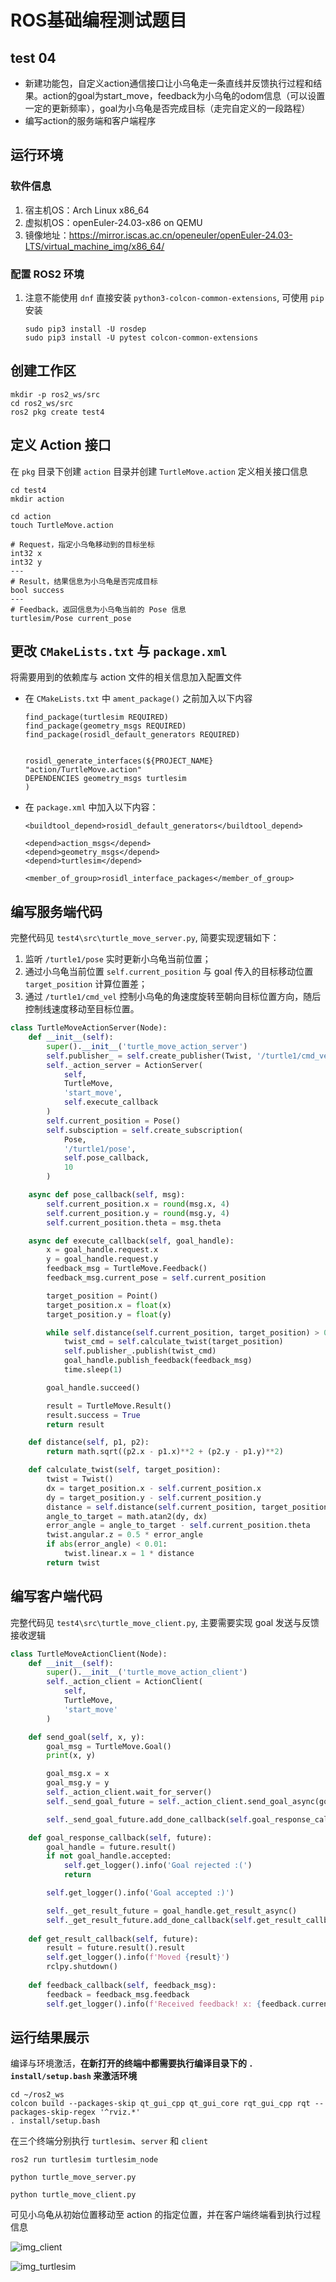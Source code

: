 # ROS基础编程测试题目

## test 04
+ 新建功能包，自定义action通信接口让小乌龟走一条直线并反馈执行过程和结果。action的goal为start_move，feedback为小乌龟的odom信息（可以设置一定的更新频率），goal为小乌龟是否完成目标（走完自定义的一段路程）
+ 编写action的服务端和客户端程序


## 运行环境
### 软件信息
1. 宿主机OS：Arch Linux x86_64
2. 虚拟机OS：openEuler-24.03-x86 on QEMU
3. 镜像地址：https://mirror.iscas.ac.cn/openeuler/openEuler-24.03-LTS/virtual_machine_img/x86_64/


### 配置 ROS2 环境
1. 注意不能使用 `dnf` 直接安装 `python3-colcon-common-extensions`, 可使用 `pip` 安装

    ```
    sudo pip3 install -U rosdep
    sudo pip3 install -U pytest colcon-common-extensions
    ```

## 创建工作区

``` shell
mkdir -p ros2_ws/src 
cd ros2_ws/src
ros2 pkg create test4
```

## 定义 Action 接口

在 `pkg` 目录下创建 `action` 目录并创建 `TurtleMove.action` 定义相关接口信息

``` shell
cd test4
mkdir action

cd action
touch TurtleMove.action
```

```
# Request，指定小乌龟移动到的目标坐标
int32 x
int32 y
---
# Result，结果信息为小乌龟是否完成目标
bool success
---
# Feedback，返回信息为小乌龟当前的 Pose 信息
turtlesim/Pose current_pose
```

## 更改 `CMakeLists.txt` 与 `package.xml`

将需要用到的依赖库与 action 文件的相关信息加入配置文件

+ 在 `CMakeLists.txt` 中 `ament_package()` 之前加入以下内容
    ```
    find_package(turtlesim REQUIRED)
    find_package(geometry_msgs REQUIRED)
    find_package(rosidl_default_generators REQUIRED)


    rosidl_generate_interfaces(${PROJECT_NAME}
    "action/TurtleMove.action"
    DEPENDENCIES geometry_msgs turtlesim
    )
    ```

+ 在 `package.xml` 中加入以下内容：
    ```
    <buildtool_depend>rosidl_default_generators</buildtool_depend>

    <depend>action_msgs</depend>
    <depend>geometry_msgs</depend>
    <depend>turtlesim</depend>

    <member_of_group>rosidl_interface_packages</member_of_group>
    ```


## 编写服务端代码

完整代码见 `test4\src\turtle_move_server.py`, 简要实现逻辑如下：

1. 监听 `/turtle1/pose` 实时更新小乌龟当前位置；
2. 通过小乌龟当前位置 `self.current_position` 与 goal 传入的目标移动位置 `target_position` 计算位置差；
3. 通过 `/turtle1/cmd_vel` 控制小乌龟的角速度旋转至朝向目标位置方向，随后控制线速度移动至目标位置。

``` python
class TurtleMoveActionServer(Node):
    def __init__(self):
        super().__init__('turtle_move_action_server')
        self.publisher_ = self.create_publisher(Twist, '/turtle1/cmd_vel', 10)
        self._action_server = ActionServer(
            self,
            TurtleMove,
            'start_move',
            self.execute_callback
        )
        self.current_position = Pose()
        self.subsciption = self.create_subscription(
            Pose,
            '/turtle1/pose',
            self.pose_callback,
            10
        )

    async def pose_callback(self, msg):
        self.current_position.x = round(msg.x, 4)
        self.current_position.y = round(msg.y, 4) 
        self.current_position.theta = msg.theta

    async def execute_callback(self, goal_handle):
        x = goal_handle.request.x
        y = goal_handle.request.y
        feedback_msg = TurtleMove.Feedback()
        feedback_msg.current_pose = self.current_position

        target_position = Point()
        target_position.x = float(x)
        target_position.y = float(y)

        while self.distance(self.current_position, target_position) > 0.1:
            twist_cmd = self.calculate_twist(target_position)
            self.publisher_.publish(twist_cmd)
            goal_handle.publish_feedback(feedback_msg)
            time.sleep(1)

        goal_handle.succeed()

        result = TurtleMove.Result()
        result.success = True
        return result

    def distance(self, p1, p2):
        return math.sqrt((p2.x - p1.x)**2 + (p2.y - p1.y)**2)

    def calculate_twist(self, target_position):
        twist = Twist()
        dx = target_position.x - self.current_position.x
        dy = target_position.y - self.current_position.y
        distance = self.distance(self.current_position, target_position)
        angle_to_target = math.atan2(dy, dx)
        error_angle = angle_to_target - self.current_position.theta
        twist.angular.z = 0.5 * error_angle
        if abs(error_angle) < 0.01:
            twist.linear.x = 1 * distance
        return twist
```


## 编写客户端代码

完整代码见 `test4\src\turtle_move_client.py`, 主要需要实现 goal 发送与反馈接收逻辑

``` python
class TurtleMoveActionClient(Node):
    def __init__(self):
        super().__init__('turtle_move_action_client')
        self._action_client = ActionClient(
            self,
            TurtleMove,
            'start_move'
        )

    def send_goal(self, x, y):
        goal_msg = TurtleMove.Goal()
        print(x, y)

        goal_msg.x = x
        goal_msg.y = y
        self._action_client.wait_for_server()
        self._send_goal_future = self._action_client.send_goal_async(goal_msg, feedback_callback=self.feedback_callback)

        self._send_goal_future.add_done_callback(self.goal_response_callback)

    def goal_response_callback(self, future):
        goal_handle = future.result()
        if not goal_handle.accepted:
            self.get_logger().info('Goal rejected :(')
            return

        self.get_logger().info('Goal accepted :)')

        self._get_result_future = goal_handle.get_result_async()
        self._get_result_future.add_done_callback(self.get_result_callback)
    
    def get_result_callback(self, future):
        result = future.result().result
        self.get_logger().info(f'Moved {result}')
        rclpy.shutdown()
    
    def feedback_callback(self, feedback_msg):
        feedback = feedback_msg.feedback
        self.get_logger().info(f'Received feedback! x: {feedback.current_pose.x}, y: {feedback.current_pose.y}, theta: {feedback.current_pose.theta}')
```


## 运行结果展示

编译与环境激活，**在新打开的终端中都需要执行编译目录下的 `. install/setup.bash` 来激活环境**
``` shell
cd ~/ros2_ws
colcon build --packages-skip qt_gui_cpp qt_gui_core rqt_gui_cpp rqt --packages-skip-regex '^rviz.*'
. install/setup.bash
```

在三个终端分别执行 `turtlesim`、`server` 和 `client`

```shell
ros2 run turtlesim turtlesim_node

python turtle_move_server.py

python turtle_move_client.py
```

可见小乌龟从初始位置移动至 action 的指定位置，并在客户端终端看到执行过程信息

![img_client](../imgs/test4_terminal.png)

![img_turtlesim](../imgs/test4_turtlesim.png)

